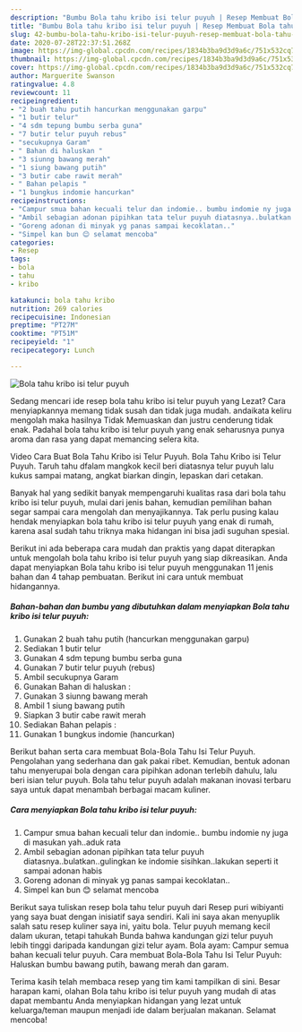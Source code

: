 ```yaml
---
description: "Bumbu Bola tahu kribo isi telur puyuh | Resep Membuat Bola tahu kribo isi telur puyuh Yang Paling Enak"
title: "Bumbu Bola tahu kribo isi telur puyuh | Resep Membuat Bola tahu kribo isi telur puyuh Yang Paling Enak"
slug: 42-bumbu-bola-tahu-kribo-isi-telur-puyuh-resep-membuat-bola-tahu-kribo-isi-telur-puyuh-yang-paling-enak
date: 2020-07-28T22:37:51.268Z
image: https://img-global.cpcdn.com/recipes/1834b3ba9d3d9a6c/751x532cq70/bola-tahu-kribo-isi-telur-puyuh-foto-resep-utama.jpg
thumbnail: https://img-global.cpcdn.com/recipes/1834b3ba9d3d9a6c/751x532cq70/bola-tahu-kribo-isi-telur-puyuh-foto-resep-utama.jpg
cover: https://img-global.cpcdn.com/recipes/1834b3ba9d3d9a6c/751x532cq70/bola-tahu-kribo-isi-telur-puyuh-foto-resep-utama.jpg
author: Marguerite Swanson
ratingvalue: 4.8
reviewcount: 11
recipeingredient:
- "2 buah tahu putih hancurkan menggunakan garpu"
- "1 butir telur"
- "4 sdm tepung bumbu serba guna"
- "7 butir telur puyuh rebus"
- "secukupnya Garam"
- " Bahan di haluskan "
- "3 siunng bawang merah"
- "1 siung bawang putih"
- "3 butir cabe rawit merah"
- " Bahan pelapis "
- "1 bungkus indomie hancurkan"
recipeinstructions:
- "Campur smua bahan kecuali telur dan indomie.. bumbu indomie ny juga di masukan yah..aduk rata"
- "Ambil sebagian adonan pipihkan tata telur puyuh diatasnya..bulatkan..gulingkan ke indomie sisihkan..lakukan seperti it sampai adonan habis"
- "Goreng adonan di minyak yg panas sampai kecoklatan.."
- "Simpel kan bun 😊 selamat mencoba"
categories:
- Resep
tags:
- bola
- tahu
- kribo

katakunci: bola tahu kribo 
nutrition: 269 calories
recipecuisine: Indonesian
preptime: "PT27M"
cooktime: "PT51M"
recipeyield: "1"
recipecategory: Lunch

---
```



![Bola tahu kribo isi telur puyuh](https://img-global.cpcdn.com/recipes/1834b3ba9d3d9a6c/751x532cq70/bola-tahu-kribo-isi-telur-puyuh-foto-resep-utama.jpg)

Sedang mencari ide resep bola tahu kribo isi telur puyuh yang Lezat? Cara menyiapkannya memang tidak susah dan tidak juga mudah. andaikata keliru mengolah maka hasilnya Tidak Memuaskan dan justru cenderung tidak enak. Padahal bola tahu kribo isi telur puyuh yang enak seharusnya punya aroma dan rasa yang dapat memancing selera kita.

Video Cara Buat Bola Tahu Kribo isi Telur Puyuh. Bola Tahu Kribo isi Telur Puyuh. Taruh tahu dfalam mangkok kecil beri diatasnya telur puyuh lalu kukus sampai matang, angkat biarkan dingin, lepaskan dari cetakan.

Banyak hal yang sedikit banyak mempengaruhi kualitas rasa dari bola tahu kribo isi telur puyuh, mulai dari jenis bahan, kemudian pemilihan bahan segar sampai cara mengolah dan menyajikannya. Tak perlu pusing kalau hendak menyiapkan bola tahu kribo isi telur puyuh yang enak di rumah, karena asal sudah tahu triknya maka hidangan ini bisa jadi suguhan spesial.


Berikut ini ada beberapa cara mudah dan praktis yang dapat diterapkan untuk mengolah bola tahu kribo isi telur puyuh yang siap dikreasikan. Anda dapat menyiapkan Bola tahu kribo isi telur puyuh menggunakan 11 jenis bahan dan 4 tahap pembuatan. Berikut ini cara untuk membuat hidangannya.

<!--inarticleads1-->

##### Bahan-bahan dan bumbu yang dibutuhkan dalam menyiapkan Bola tahu kribo isi telur puyuh:

1. Gunakan 2 buah tahu putih (hancurkan menggunakan garpu)
1. Sediakan 1 butir telur
1. Gunakan 4 sdm tepung bumbu serba guna
1. Gunakan 7 butir telur puyuh (rebus)
1. Ambil secukupnya Garam
1. Gunakan  Bahan di haluskan :
1. Gunakan 3 siunng bawang merah
1. Ambil 1 siung bawang putih
1. Siapkan 3 butir cabe rawit merah
1. Sediakan  Bahan pelapis :
1. Gunakan 1 bungkus indomie (hancurkan)


Berikut bahan serta cara membuat Bola-Bola Tahu Isi Telur Puyuh. Pengolahan yang sederhana dan gak pakai ribet. Kemudian, bentuk adonan tahu menyerupai bola dengan cara pipihkan adonan terlebih dahulu, lalu beri isian telur puyuh. Bola tahu telur puyuh adalah makanan inovasi terbaru saya untuk dapat menambah berbagai macam kuliner. 

<!--inarticleads2-->

##### Cara menyiapkan Bola tahu kribo isi telur puyuh:

1. Campur smua bahan kecuali telur dan indomie.. bumbu indomie ny juga di masukan yah..aduk rata
1. Ambil sebagian adonan pipihkan tata telur puyuh diatasnya..bulatkan..gulingkan ke indomie sisihkan..lakukan seperti it sampai adonan habis
1. Goreng adonan di minyak yg panas sampai kecoklatan..
1. Simpel kan bun 😊 selamat mencoba


Berikut saya tuliskan resep bola tahu telur puyuh dari Resep puri wibiyanti yang saya buat dengan inisiatif saya sendiri. Kali ini saya akan menyuplik salah satu resep kuliner saya ini, yaitu bola. Telur puyuh memang kecil dalam ukuran, tetapi tahukah Bunda bahwa kandungan gizi telur puyuh lebih tinggi daripada kandungan gizi telur ayam. Bola ayam: Campur semua bahan kecuali telur puyuh. Cara membuat Bola-Bola Tahu Isi Telur Puyuh: Haluskan bumbu bawang putih, bawang merah dan garam. 

Terima kasih telah membaca resep yang tim kami tampilkan di sini. Besar harapan kami, olahan Bola tahu kribo isi telur puyuh yang mudah di atas dapat membantu Anda menyiapkan hidangan yang lezat untuk keluarga/teman maupun menjadi ide dalam berjualan makanan. Selamat mencoba!
